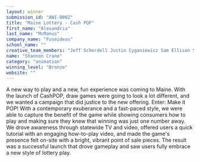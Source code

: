 ```yaml
---
layout: winner
submission_id: "ANI-0002"
title: "Maine Lottery - Cash POP"
first_name: "Alexandria"
last_name: "McManus"
company_name: "Fuseideas"
school_name: ""
creative_team_members: "Jeff Scherdell Justin Cyganiewicz Sam Ellison Steve Mason Anna McDonough Will Claflin Tracie Chinetti Maria Salvo Wilcox JP Blasi Alaine Hansen Ken Dodge Dan Snyder ROVE Beyond (animation studio)"
name: "Shannon Crane"
category: "animation"
winning_level: "Bronze"
website: ""
---
```


A new way to play and a new, fun experience was coming to Maine. With the launch of CashPOP, draw games were going to look a lot different, and we wanted a campaign that did justice to the new offering. Enter: Make it POP! With a contemporary exuberance and a fast-paced style, we were able to capture the benefit of the game while showing consumers how to play and making sure they knew that winning was just one number away. We drove awareness through statewide TV and video, offered users a quick tutorial with an engaging how-to-play video, and made the game's presence felt on-site with a bright, vibrant point of sale pieces. The result was a successful launch that drove gameplay and saw users fully embrace a new style of lottery play.
